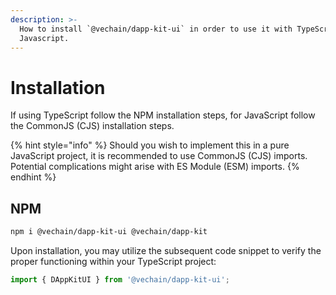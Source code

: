 ```yaml
---
description: >-
  How to install `@vechain/dapp-kit-ui` in order to use it with TypeScript or
  Javascript.
---
```


# Installation

If using TypeScript follow the NPM installation steps, for JavaScript follow the CommonJS (CJS) installation steps.

{% hint style="info" %}
Should you wish to implement this in a pure JavaScript project, it is recommended to use CommonJS (CJS) imports. Potential complications might arise with ES Module (ESM) imports.
{% endhint %}

## NPM

```bash
npm i @vechain/dapp-kit-ui @vechain/dapp-kit
```

Upon installation, you may utilize the subsequent code snippet to verify the proper functioning within your TypeScript project:

```typescript
import { DAppKitUI } from '@vechain/dapp-kit-ui';
```
